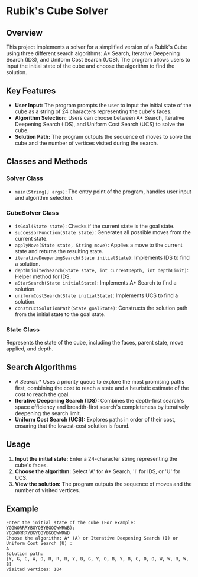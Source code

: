 # Rubik's Cube Solver

## Overview
This project implements a solver for a simplified version of a Rubik's Cube using three different search algorithms: A* Search, Iterative Deepening Search (IDS), and Uniform Cost Search (UCS). The program allows users to input the initial state of the cube and choose the algorithm to find the solution.

## Key Features
- **User Input:** The program prompts the user to input the initial state of the cube as a string of 24 characters representing the cube's faces.
- **Algorithm Selection:** Users can choose between A* Search, Iterative Deepening Search (IDS), and Uniform Cost Search (UCS) to solve the cube.
- **Solution Path:** The program outputs the sequence of moves to solve the cube and the number of vertices visited during the search.

## Classes and Methods
### Solver Class
- `main(String[] args)`: The entry point of the program, handles user input and algorithm selection.

### CubeSolver Class
- `isGoal(State state)`: Checks if the current state is the goal state.
- `successorFunction(State state)`: Generates all possible moves from the current state.
- `applyMove(State state, String move)`: Applies a move to the current state and returns the resulting state.
- `iterativeDeepeningSearch(State initialState)`: Implements IDS to find a solution.
- `depthLimitedSearch(State state, int currentDepth, int depthLimit)`: Helper method for IDS.
- `aStarSearch(State initialState)`: Implements A* Search to find a solution.
- `uniformCostSearch(State initialState)`: Implements UCS to find a solution.
- `constructSolutionPath(State goalState)`: Constructs the solution path from the initial state to the goal state.

### State Class
Represents the state of the cube, including the faces, parent state, move applied, and depth.

## Search Algorithms
- **A* Search:** Uses a priority queue to explore the most promising paths first, combining the cost to reach a state and a heuristic estimate of the cost to reach the goal.
- **Iterative Deepening Search (IDS):** Combines the depth-first search's space efficiency and breadth-first search's completeness by iteratively deepening the search limit.
- **Uniform Cost Search (UCS):** Explores paths in order of their cost, ensuring that the lowest-cost solution is found.

## Usage
1. **Input the initial state:** Enter a 24-character string representing the cube's faces.
2. **Choose the algorithm:** Select 'A' for A* Search, 'I' for IDS, or 'U' for UCS.
3. **View the solution:** The program outputs the sequence of moves and the number of visited vertices.

## Example
```plaintext
Enter the initial state of the cube (For example: YGGWORRRYBGYOBYBGOOWWRWB):
YGGWORRRYBGYOBYBGOOWWRWB
Choose the algorithm: A* (A) or Iterative Deepening Search (I) or Uniform Cost Search (U) :
A
Solution path:
[Y, G, G, W, O, R, R, R, Y, B, G, Y, O, B, Y, B, G, O, O, W, W, R, W, B]
Visited vertices: 104
